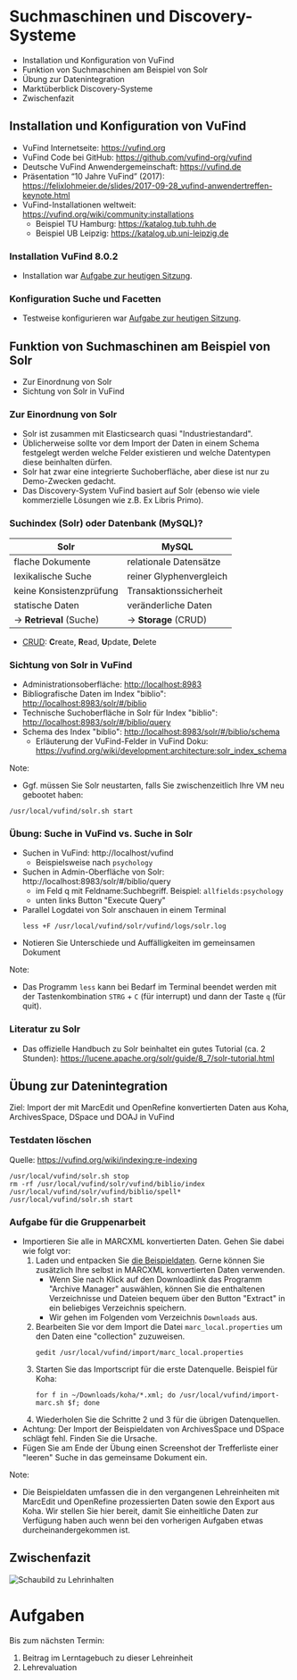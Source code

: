 # Suchmaschinen und Discovery-Systeme

* Installation und Konfiguration von VuFind
* Funktion von Suchmaschinen am Beispiel von Solr
* Übung zur Datenintegration
* Marktüberblick Discovery-Systeme
* Zwischenfazit

## Installation und Konfiguration von VuFind

* VuFind Internetseite: <https://vufind.org>
* VuFind Code bei GitHub: <https://github.com/vufind-org/vufind>
* Deutsche VuFind Anwendergemeinschaft: <https://vufind.de>
* Präsentation “10 Jahre VuFind” (2017): <https://felixlohmeier.de/slides/2017-09-28_vufind-anwendertreffen-keynote.html>
* VuFind-Installationen weltweit: <https://vufind.org/wiki/community:installations>
  * Beispiel TU Hamburg: <https://katalog.tub.tuhh.de>
  * Beispiel UB Leipzig: <https://katalog.ub.uni-leipzig.de>

### Installation VuFind 8.0.2

* Installation war [Aufgabe zur heutigen Sitzung](05_metadaten-modellieren-und-schnittstellen-nutzen.md#Aufgaben).

### Konfiguration Suche und Facetten

* Testweise konfigurieren war [Aufgabe zur heutigen Sitzung](05_metadaten-modellieren-und-schnittstellen-nutzen.md#Aufgaben).

## Funktion von Suchmaschinen am Beispiel von Solr

* Zur Einordnung von Solr
* Sichtung von Solr in VuFind

### Zur Einordnung von Solr

* Solr ist zusammen mit Elasticsearch quasi "Industriestandard".
* Üblicherweise sollte vor dem Import der Daten in einem Schema festgelegt werden welche Felder existieren und welche Datentypen diese beinhalten dürfen.
* Solr hat zwar eine integrierte Suchoberfläche, aber diese ist nur zu Demo-Zwecken gedacht.
* Das Discovery-System VuFind basiert auf Solr (ebenso wie viele kommerzielle Lösungen wie z.B. Ex Libris Primo).

### Suchindex (Solr) oder Datenbank (MySQL)?

| Solr                     | MySQL                   |
| ------------------------ | ----------------------- |
| flache Dokumente         | relationale Datensätze  |
| lexikalische Suche       | reiner Glyphenvergleich |
| keine Konsistenzprüfung  | Transaktionssicherheit  |
| statische Daten          | veränderliche Daten     |
| -> **Retrieval** (Suche) | -> **Storage** (CRUD)   |

* [CRUD](https://de.wikipedia.org/wiki/CRUD): **C**reate, **R**ead, **U**pdate, **D**elete

### Sichtung von Solr in VuFind

* Administrationsoberfläche: <http://localhost:8983>
* Bibliografische Daten im Index "biblio": <http://localhost:8983/solr/#/biblio>
* Technische Suchoberfläche in Solr für Index "biblio": <http://localhost:8983/solr/#/biblio/query>
* Schema des Index "biblio": <http://localhost:8983/solr/#/biblio/schema>
  * Erläuterung der VuFind-Felder in VuFind Doku: <https://vufind.org/wiki/development:architecture:solr_index_schema>

Note:
- Ggf. müssen Sie Solr neustarten, falls Sie zwischenzeitlich Ihre VM neu gebootet haben:

```shell
/usr/local/vufind/solr.sh start
```

### Übung: Suche in VuFind vs. Suche in Solr

* Suchen in VuFind: http://localhost/vufind
  * Beispielsweise nach `psychology`
* Suchen in Admin-Oberfläche von Solr: http://localhost:8983/solr/#/biblio/query
  * im Feld q mit Feldname:Suchbegriff. Beispiel: `allfields:psychology`
  * unten links Button "Execute Query"
* Parallel Logdatei von Solr anschauen in einem Terminal
    ```shell
    less +F /usr/local/vufind/solr/vufind/logs/solr.log
    ```
* Notieren Sie Unterschiede und Auffälligkeiten im gemeinsamen Dokument

Note:
- Das Programm `less` kann bei Bedarf im Terminal beendet werden mit der Tastenkombination `STRG` + `C` (für interrupt) und dann der Taste `q` (für quit).

### Literatur zu Solr

* Das offizielle Handbuch zu Solr beinhaltet ein gutes Tutorial (ca. 2 Stunden): <https://lucene.apache.org/solr/guide/8_7/solr-tutorial.html>

## Übung zur Datenintegration

Ziel: Import der mit MarcEdit und OpenRefine konvertierten Daten aus Koha, ArchivesSpace, DSpace und DOAJ in VuFind

### Testdaten löschen

Quelle: https://vufind.org/wiki/indexing:re-indexing

```shell
/usr/local/vufind/solr.sh stop
rm -rf /usr/local/vufind/solr/vufind/biblio/index /usr/local/vufind/solr/vufind/biblio/spell*
/usr/local/vufind/solr.sh start
```

### Aufgabe für die Gruppenarbeit

* Importieren Sie alle in MARCXML konvertierten Daten. Gehen Sie dabei wie folgt vor:
    1. Laden und entpacken Sie [die Beispieldaten](https://bain.felixlohmeier.de/data/vufind-testdaten.zip). Gerne können Sie zusätzlich Ihre selbst in MARCXML konvertierten Daten verwenden.
        * Wenn Sie nach Klick auf den Downloadlink das Programm "Archive Manager" auswählen, können Sie die enthaltenen Verzeichnisse und Dateien bequem über den Button "Extract" in ein beliebiges Verzeichnis speichern.
        * Wir gehen im Folgenden vom Verzeichnis `Downloads` aus.
    2. Bearbeiten Sie vor dem Import die Datei `marc_local.properties` um den Daten eine "collection" zuzuweisen.
        ```shell
        gedit /usr/local/vufind/import/marc_local.properties
        ```
    3. Starten Sie das Importscript für die erste Datenquelle. Beispiel für Koha:
        ```shell
        for f in ~/Downloads/koha/*.xml; do /usr/local/vufind/import-marc.sh $f; done
        ```
    4. Wiederholen Sie die Schritte 2 und 3 für die übrigen Datenquellen.
* Achtung: Der Import der Beispieldaten von ArchivesSpace und DSpace schlägt fehl. Finden Sie die Ursache.
* Fügen Sie am Ende der Übung einen Screenshot der Trefferliste einer "leeren" Suche in das gemeinsame Dokument ein.

Note:
- Die Beispieldaten umfassen die in den vergangenen Lehreinheiten mit MarcEdit und OpenRefine prozessierten Daten sowie den Export aus Koha. Wir stellen Sie hier bereit, damit Sie einheitliche Daten zur Verfügung haben auch wenn bei den vorherigen Aufgaben etwas durcheinandergekommen ist.

## Zwischenfazit

![Schaubild zu Lehrinhalten](images/schaubild-lehrinhalte.png)

# Aufgaben

Bis zum nächsten Termin:

1. Beitrag im Lerntagebuch zu dieser Lehreinheit
2. Lehrevaluation
